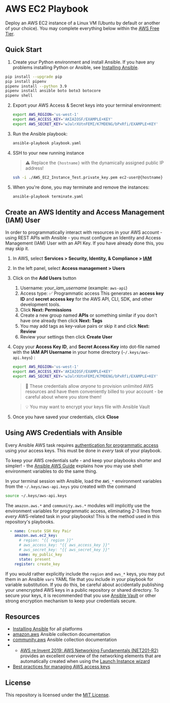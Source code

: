 # AWS EC2 Playbook

Deploy an AWS EC2 instance of a Linux VM (Ubuntu by default or another of your choice).  You may complete everything below within the [AWS Free Tier](https://aws.amazon.com/free).





## Quick Start

1. Create your Python environment and install Ansible. If you have any problems installing Python or Ansible, see [Installing Ansible](https://docs.ansible.com/ansible/latest/installation_guide/intro_installation.html).

```bash
pip install --upgrade pip
pip install pipenv
pipenv install --python 3.9
pipenv install ansible boto boto3 botocore
pipenv shell
```

2. Export your AWS Access & Secret keys into your terminal environment:

    ```bash
    export AWS_REGION='us-west-1'
    export AWS_ACCESS_KEY='AKIAIOSF/EXAMPLE+KEY'
    export AWS_SECRET_KEY='wJalrXUtnFEMI/K7MDENG/bPxRfi/EXAMPLE+KEY'
    ```

3. Run the Ansible playbook:

    ```bash
    ansible-playbook playbook.yaml
    ```

4. SSH to your new running instance

    > ⚠ Replace the `{hostname}` with the dynamically assigned public IP address!

    ```bash
    ssh -i ./AWS_EC2_Instance_Test.private_key.pem ec2-user@{hostname}
    ```

5. When you're done, you may terminate and remove the instances:

    ```bash
    ansible-playbook terminate.yaml
    ```





## Create an AWS Identity and Access Management (IAM) User

In order to programmatically interact with resources in your AWS account - using REST APIs with Ansible - you must configure an Identity and Access Management (IAM) User with an API Key.  If you have already done this, you may skip it.

1. In AWS, select **Services > Security, Identity, & Compliance > [IAM](https://console.aws.amazon.com/iam/home)**
1. In the left panel, select **Access management > Users**
1. Click on the **Add Users** button
    1. Username: *your_iam_username* (example: `aws-api`)
    1. Access type: ✅ Programmatic access
       This generates an **access key ID** and **secret access key** for the AWS API, CLI, SDK, and other development tools. 
    1. Click **Next: Permissions**
    1. Create a new group named **APIs** or something similar if you don't have one already then click **Next: Tags**
    1. You may add tags as key-value pairs or skip it and click **Next: Review**
    1. Review your settings then click **Create User**
2. Copy your **Access Key ID**, and **Secret Access Key** into dot-file named with the **IAM API Username** in your home directory (`~/.keys/aws-api.keys`) :

    ```bash
    export AWS_REGION='us-west-1'
    export AWS_ACCESS_KEY='AKIAIOSF/EXAMPLE+KEY'
    export AWS_SECRET_KEY='wJalrXUtnFEMI/K7MDENG/bPxRfi/EXAMPLE+KEY'
    ```

    > 🛑 These credentials allow *anyone* to provision unlimited AWS resources and have them conveniently billed to your account - be careful about where you store them!

    > 💡 You may want to encrypt your keys file with Ansible Vault

3. Once you have saved your credentials, click **Close**





## Using AWS Credentials with Ansible

Every Ansible AWS task requires [authentication for programmatic access](https://docs.aws.amazon.com/general/latest/gr/aws-sec-cred-types.html#access-keys-and-secret-access-keys) using your access keys. This must be done in *every* task of your playbook.

To keep your AWS credentials safe - and keep your playbooks shorter and simpler! - the [Ansible AWS Guide](https://docs.ansible.com/ansible/latest/scenario_guides/guide_aws.html) explains how you may use shell environment variables to do the same thing.  

In your terminal session with Ansible, load the `AWS_*` environment variables from the `~/.keys/aws-api.keys` you created with the command
```bash
source ~/.keys/aws-api.keys
```

The `amazon.aws.*` and `community.aws.*` modules will implicitly use the environment variables for programmatic access, eliminating 2-3 lines from *every* AWS-related task in your playbooks!  This is the method used in this repository's playbooks.  

```yaml
  - name: Create SSH Key Pair
    amazon.aws.ec2_key:
      # region: "{{ region }}"
      # aws_access_key: "{{ aws_access_key }}"
      # aws_secret_key: "{{ aws_secret_key }}"
      name: my_public_key
      state: present
    register: create_key
```

If you would rather explicitly include the `region` and `aws_*` keys, you may put them in an Ansible `vars` YAML file that you include in your playbook for variable substitution.  If you do this, be careful about accidentally publishing your unencrypted AWS keys in a public repository or shared directory. To secure your keys, it is recommended that you use [Ansible Vault](https://docs.ansible.com/ansible/latest/user_guide/vault.html) or other strong encryption mechanism to keep your credentials secure.





## Resources

- [Installing Ansible](https://docs.ansible.com/ansible/latest/installation_guide/intro_installation.html) for all platforms
- [amazon.aws](https://docs.ansible.com/ansible/latest/collections/amazon/aws/) Ansible collection documentation
- [community.aws](https://docs.ansible.com/ansible/latest/collections/community/aws/) Ansible collection documentation
- - [AWS re:Invent 2019: AWS Networking Fundamentals (NET201-R2)](https://www.youtube.com/watch?v=gj4CD73Wmns) provides an excellent overview of the networking elements that are automatically created when using the [Launch Instance wizard](https://console.aws.amazon.com/ec2/home#LaunchInstanceWizard)
- [Best practices for managing AWS access keys](https://docs.aws.amazon.com/general/latest/gr/aws-access-keys-best-practices.html)





## License

This repository is licensed under the [MIT License](https://choosealicense.com/licenses/mit/).




